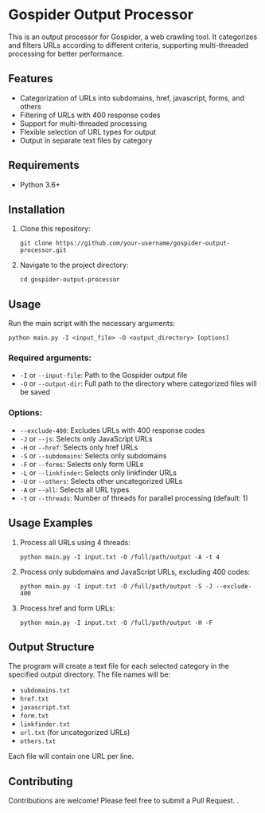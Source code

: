 # Gospider Output Processor

This is an output processor for Gospider, a web crawling tool. It categorizes and filters URLs according to different criteria, supporting multi-threaded processing for better performance.

## Features

- Categorization of URLs into subdomains, href, javascript, forms, and others
- Filtering of URLs with 400 response codes
- Support for multi-threaded processing
- Flexible selection of URL types for output
- Output in separate text files by category

## Requirements

- Python 3.6+

## Installation

1. Clone this repository:
   ```
   git clone https://github.com/your-username/gospider-output-processor.git
   ```

2. Navigate to the project directory:
   ```
   cd gospider-output-processor
   ```

## Usage

Run the main script with the necessary arguments:

```
python main.py -I <input_file> -O <output_directory> [options]
```

### Required arguments:

- `-I` or `--input-file`: Path to the Gospider output file
- `-O` or `--output-dir`: Full path to the directory where categorized files will be saved

### Options:

- `--exclude-400`: Excludes URLs with 400 response codes
- `-J` or `--js`: Selects only JavaScript URLs
- `-H` or `--href`: Selects only href URLs
- `-S` or `--subdomains`: Selects only subdomains
- `-F` or `--forms`: Selects only form URLs
- `-L` or `--linkfinder`: Selects only linkfinder URLs
- `-U` or `--others`: Selects other uncategorized URLs
- `-A` or `--all`: Selects all URL types
- `-t` or `--threads`: Number of threads for parallel processing (default: 1)

## Usage Examples

1. Process all URLs using 4 threads:
   ```
   python main.py -I input.txt -O /full/path/output -A -t 4
   ```

2. Process only subdomains and JavaScript URLs, excluding 400 codes:
   ```
   python main.py -I input.txt -O /full/path/output -S -J --exclude-400
   ```

3. Process href and form URLs:
   ```
   python main.py -I input.txt -O /full/path/output -H -F
   ```

## Output Structure

The program will create a text file for each selected category in the specified output directory. The file names will be:

- `subdomains.txt`
- `href.txt`
- `javascript.txt`
- `form.txt`
- `linkfinder.txt`
- `url.txt` (for uncategorized URLs)
- `others.txt`

Each file will contain one URL per line.

## Contributing

Contributions are welcome! Please feel free to submit a Pull Request.
.
